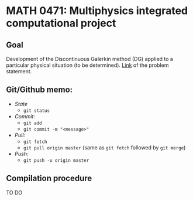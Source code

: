 # MATH 0471: Multiphysics integrated computational project
## Goal
Development of the Discontinuous Galerkin method (DG) applied to a particular physical situation (to be determined). 
[Link](http://www.montefiore.ulg.ac.be/~geuzaine/MATH0471/enonce2019.pdf) of the problem statement.

## Git/Github memo:
* *State*
	* `git status`
* *Commit:*
	* `git add`
	* `git commit -m "<message>"`
* *Pull:*
	* `git fetch`
	* `git pull origin master` (same as `git fetch` followed by `git merge`)
* *Push:*
	* `git push -u origin master`

## Compilation procedure
TO DO

